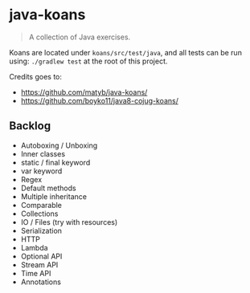 # java-koans
> A collection of Java exercises. 

Koans are located under `koans/src/test/java`, and all tests can be run using: `./gradlew test` at the root of 
this project.

Credits goes to:
* https://github.com/matyb/java-koans/
* https://github.com/boyko11/java8-cojug-koans/

## Backlog

* Autoboxing / Unboxing
* Inner classes
* static / final keyword
* var keyword
* Regex
* Default methods
* Multiple inheritance
* Comparable
* Collections
* IO / Files (try with resources)
* Serialization
* HTTP
* Lambda
* Optional API
* Stream API
* Time API
* Annotations

